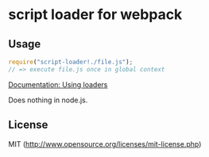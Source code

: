 # script loader for webpack

## Usage

``` javascript
require("script-loader!./file.js");
// => execute file.js once in global context
```

[Documentation: Using loaders](http://webpack.github.io/docs/using-loaders.html)

Does nothing in node.js.

## License

MIT (http://www.opensource.org/licenses/mit-license.php)
